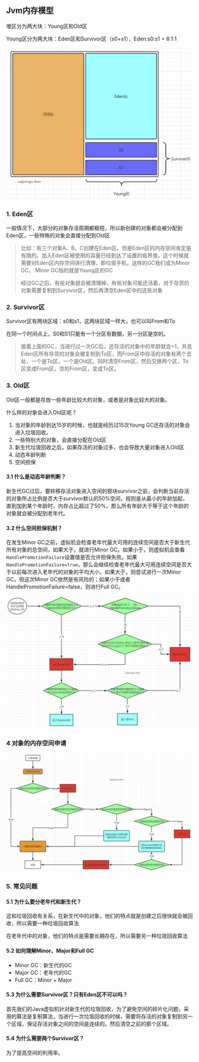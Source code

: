 ## Jvm内存模型

堆区分为两大块：Young区和Old区

Young区分为两大块：Eden区和Survivor区（s0+s1），Eden:s0:s1 = 8:1:1



![image-20210526213927454](image/image-20210526213927454.png)



### 1. Eden区

一般情况下，大部分的对象存活周期都极短，所以新创建的对象都会被分配到Eden区，一些特殊的对象会直接分配到Old区

> 比如：有三个对象A、B、C创建在Eden区，但是Eden区的内存空间肯定是有限的。加入Eden区被使用的容量已经到达了设置的临界值，这个时候就需要对Eden区内存空间进行清理，即垃圾手机，这样的GC我们成为Minor GC， Minor GC指的就是Young区的GC
>
> 经过GC之后，有些对象就会被清理掉，有些对象可能还活着，对于存货的对象需要复制到Survivor区，然后再清空Eden区中的这些对象



### 2. Survivor区

Survivor区有两块区域：s0和s1，这两块区域一样大，也可以叫From和To

在同一个时间点上，S0和S1只能有一个分区有数据，另一分区是空的。

> 接着上面的GC，当进行过一次GC后，还存活的对象中的年龄就会+1，并且Eden区所有存货的对象会被复制到To区，而From区中存活的对象有两个去处，一个是To区，一个是Old区。同时清空From区，然后交换两个区，To区变成From区，空的From区，变成To区。



### 3. Old区

Old区一般都是存放一些年龄比较大的对象，或者是对象比较大的对象。



什么样的对象会进入Old区呢？

1. 当对象的年龄到达15岁的时候，也就是经历过15次Young GC还存活的对象会进入垃圾回收。
2. 一些特别大的对象，会直接分配在Old区
3. 新生代垃圾回收之后，如果存活的对象过多，也会导致大量对象进入Old区
4. 动态年龄判断
5. 空间担保



#### 3.1 什么是动态年龄判断？

新生代GC过后，要转移存活对象进入空闲的那块survivor之前，会判断当前存活的对象所占比例是否大于survivor默认的50%空间，规则是从最小的年龄加起，直到加到某个年龄时，内存占比超过了50%，那么所有年龄大于等于这个年龄的对象就会被分配到老年代。



#### 3.2 什么空间担保机制？

在发生Minor GC之前，虚拟机会检查老年代最大可用的连续空间是否大于新生代所有对象的总空间，如果大于，就进行Minor GC。如果小于，则虚拟机会查看`HandlePromotionFailure`设置值是否允许担保失败。如果`HandlePromotionFailure=true`，那么会继续检查老年代最大可用连续空间是否大于以前每次进入老年代的对象的平均大小，如果大于，则尝试进行一次Minor GC，但这次Minor GC依然是有风险的；如果小于或者HandlePromotionFailure=false，则进行Full GC。



![image-20210526233400784](image/image-20210526233400784.png)



### 4 对象的内存空间申请



![image-20210526232919162](image/image-20210526232919162.png)



### 5. 常见问题

#### 5.1 为什么要分老年代和新生代？

这和垃圾回收有关系，在新生代中的对象，他们的特点就是创建之后很快就会被回收，所以需要一种垃圾回收算法

在老年代中的对象，他们的特点是需要长期存在，所以需要另一种垃圾回收算法



#### 5.2 如何理解Minor、Major和Full GC

- Minor GC：新生代的GC
- Major GC：老年代的GC
- Full GC：Minor + Major 



#### 5.3 为什么需要Survivor区？只有Eden区不可以吗？

首先我们的Java虚拟机针对新生代的垃圾回收，为了避免空间的碎片化问题，采用的算法是复制算法，当进行一次垃圾回收的时候，需要将存活的对象复制到另一个区域，保证存活对象之间的空间是连续的。然后清空之前的那个区域。



#### 5.4 为什么需要两个Survivor区？

为了提高空间的利用率。

